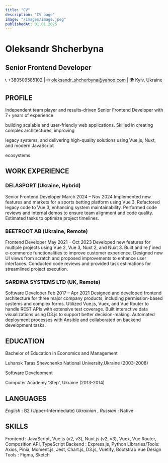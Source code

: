 ```yaml
---
title: "CV"
description: "CV page"
image: "/images/image.jpeg"
publishedAt: 01.01.2025
---
```


# Oleksandr Shcherbyna

## Senior Frontend Developer

📞 +380509585102 | ✉ oleksandr_shcherbyna@yahoo.com | 🌍 Kyiv, Ukraine

## PROFILE

Independent team player and results-driven Senior Frontend Developer with 7+ years of experience

building scalable and user-friendly web applications. Skilled in creating complex architectures, improving

legacy systems, and delivering high-quality solutions using Vue.js, Nuxt, and modern JavaScript

ecosystems.

## WORK EXPERIENCE

### DELASPORT (Ukraine, Hybrid)

Senior Frontend Developer
March 2024 – Nov 2024
Implemented new features and markets for a
sports betting platform using Vue 3.
Refactored legacy code to Vue 3, enhancing
system maintainability.
Performed code reviews and internal demos to
ensure team alignment and code quality.
Estimated tasks to optimize project timelines.

### BEETROOT AB (Ukraine, Remote)

Frontend Developer
May 2021 – Oct 2023
Developed new features for multiple projects
using Vue 2, Vue 3, Nuxt 2, and Nuxt 3.
Built and re _f_ ined e-commerce functionalities to
improve customer experience.
Designed new UI views from scratch and
proposed improvements to enhance user
interfaces.
Conducted code reviews and provided task
estimations for streamlined project execution.

### SARDINA SYSTEMS LTD (UK, Remote)

Software Developer
Feb 2017 – Apr 2021
Designed and developed frontend architecture
for three major company products, including
permission-based systems and complex forms.
Utilized Vue.js, Vuex, and Vue Router to handle
REST APIs with extensive test coverage.
Built interactive data visualizations using D3.js to
support better decision-making.
Automated deployment processes with Ansible
and collaborated on backend development
tasks.

## EDUCATION

Bachelor of Education in Economics and Management

Luhansk Taras Shevchenko National University,Ukraine (2003-2008)

Software Development

Computer Academy 'Step', Ukraine (2013-2014)

## LANGUAGES

_English_ : B2 (Upper-Intermediate)
_Ukrainian_ , _Russian_ : Native

## SKILLS

Frontend : JavaScript, Vue.js (v2, v3), Nuxt.js (v2,
v3), Vuex, Vue Router, Composition API, TypeScript
Backend : Express.js, Python
Libraries/Tools: Axios, Pinia, Moment.js, Jest,
Chart.js, D3.js, Vuetify, Bootstrap Vue
Design Tools : Figma, Sketch
